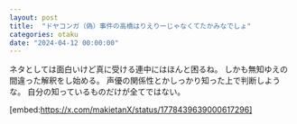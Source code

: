 ```yaml
---
layout: post
title:  "ドヤコンガ（偽）事件の高橋はりえりーじゃなくてたかみなでしょ"
categories: otaku
date: "2024-04-12 00:00:00"
---
```


ネタとしては面白いけど真に受ける連中にはほんと困るね。
しかも無知ゆえの間違った解釈をし始める。
声優の関係性とかしっかり知った上で判断しような。
自分の知っているものだけが全てではない。

[embed:https://x.com/makietanX/status/1778439639000617296]